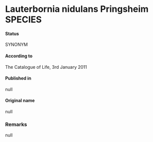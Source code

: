 Lauterbornia nidulans Pringsheim SPECIES
=======

#### Status
SYNONYM

#### According to
The Catalogue of Life, 3rd January 2011

#### Published in
null

#### Original name
null

### Remarks
null